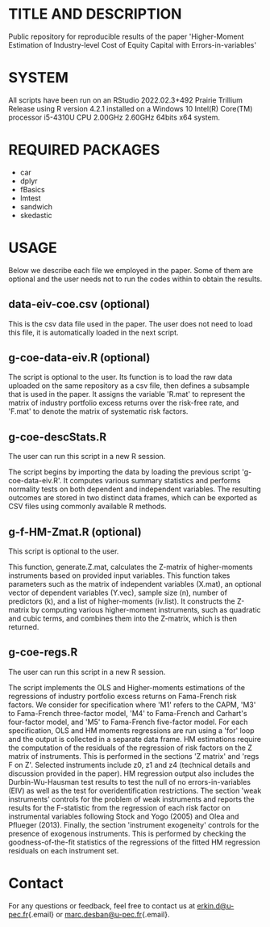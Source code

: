 # TITLE AND DESCRIPTION

Public repository for reproducible results of the paper 'Higher-Moment Estimation of Industry-level Cost of Equity Capital with Errors-in-variables'

# SYSTEM

All scripts have been run on an RStudio 2022.02.3+492 Prairie Trillium Release using R version 4.2.1 installed on a Windows 10 Intel(R) Core(TM) processor i5-4310U CPU 2.00GHz 2.60GHz 64bits x64 system.

# REQUIRED PACKAGES

-   car
-   dplyr
-   fBasics
-   lmtest
-   sandwich
-   skedastic

# USAGE

Below we describe each file we employed in the paper. Some of them are optional and the user needs not to run the codes within to obtain the results.

## data-eiv-coe.csv (optional)

This is the csv data file used in the paper. The user does not need to load this file, it is automatically loaded in the next script.

## g-coe-data-eiv.R (optional)

The script is optional to the user. Its function is to load the raw data uploaded on the same repository as a csv file, then defines a subsample that is used in the paper. It assigns the variable 'R.mat' to represent the matrix of industry portfolio excess returns over the risk-free rate, and 'F.mat' to denote the matrix of systematic risk factors.

## g-coe-descStats.R

The user can run this script in a new R session.

The script begins by importing the data by loading the previous script 'g-coe-data-eiv.R'. It computes various summary statistics and performs normality tests on both dependent and independent variables. The resulting outcomes are stored in two distinct data frames, which can be exported as CSV files using commonly available R methods.

## g-f-HM-Zmat.R (optional)

This script is optional to the user.

This function, generate.Z.mat, calculates the Z-matrix of higher-moments instruments based on provided input variables. This function takes parameters such as the matrix of independent variables (X.mat), an optional vector of dependent variables (Y.vec), sample size (n), number of predictors (k), and a list of higher-moments (iv.list). It constructs the Z-matrix by computing various higher-moment instruments, such as quadratic and cubic terms, and combines them into the Z-matrix, which is then returned.

## g-coe-regs.R

The user can run this script in a new R session.

The script implements the OLS and Higher-moments estimations of the regressions of industry portfolio excess returns on Fama-French risk factors. We consider for specification where 'M1' refers to the CAPM, 'M3' to Fama-French three-factor model, 'M4' to Fama-French and Carhart's four-factor model, and 'M5' to Fama-French five-factor model. For each specification, OLS and HM moments regressions are run using a 'for' loop and the output is collected in a separate data frame. HM estimations require the computation of the residuals of the regression of risk factors on the Z matrix of instruments. This is performed in the sections 'Z matrix' and 'regs F on Z'. Selected instruments include z0, z1 and z4 (technical details and discussion provided in the paper). HM regression output also includes the Durbin-Wu-Hausman test results to test the null of no errors-in-variables (EIV) as well as the test for overidentification restrictions. The section 'weak instruments' controls for the problem of weak instruments and reports the results for the F-statistic from the regression of each risk factor on instrumental variables following Stock and Yogo (2005) and Olea and Pflueger (2013). Finally, the section 'instrument exogeneity' controls for the presence of exogenous instruments. This is performed by checking the goodness-of-the-fit statistics of the regressions of the fitted HM regression residuals on each instrument set.

# Contact

For any questions or feedback, feel free to contact us at [erkin.d\@u-pec.fr](mailto:erkin.d@u-pec.fr){.email} or [marc.desban\@u-pec.fr](mailto:marc.desban@u-pec.fr){.email}.
